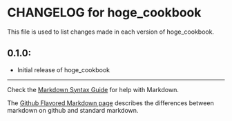 # CHANGELOG for hoge_cookbook

This file is used to list changes made in each version of hoge_cookbook.

## 0.1.0:

* Initial release of hoge_cookbook

- - -
Check the [Markdown Syntax Guide](http://daringfireball.net/projects/markdown/syntax) for help with Markdown.

The [Github Flavored Markdown page](http://github.github.com/github-flavored-markdown/) describes the differences between markdown on github and standard markdown.

